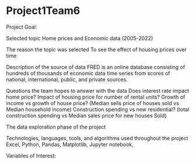 # Project1Team6

Project Goal: 

Selected topic
Home prices and Economic data (2005-2022)

The reason the topic was selected
To see the effect of housing prices over time

Description of the source of data
FRED is an online database consisting of hundreds of thousands of economic data time series from scores of national, international, public, and private sources.

Questions the team hopes to answer with the data
Does interest rate impact home price?
Impact of housing price for number of rental units?
Growth of income vs growth of house price? (Median sells price of houses sold vs Median household income)
Construction spending vs new residential? (total construction spending vs Median sales price for new houses Sold)

The data exploration phase of the project



Technologies, languages, tools, and algorithms used throughout the project
Excel, Python, Pandas, Matplotlib, Jupyter notebook, 


Variables of Interest:
